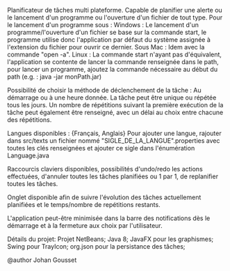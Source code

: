 Planificateur de tâches multi plateforme.
Capable de planifier une alerte ou le lancement d'un programme ou l'ouverture 
d'un fichier de tout type.
Pour le lancement d'un programme sous :
Windows :
	Le lancement d'un programme/l'ouverture d'un fichier se base sur la commande start, le programme utilise donc l'application par défaut du système assignée à l'extension du fichier pour ouvrir ce dernier.
Sous Mac :
	Idem avec la commande "open -a".
Linux :
	La commande start n'ayant pas d'équivalent, l'application se contente de lancer la commande renseignée dans le path, pour lancer un programme, ajoutez la commande nécessaire au début du path (e.g. : java -jar monPath.jar)

Possibilité de choisir la méthode de déclenchement de la tâche : Au démarrage ou à une heure donnée.
La tâche peut être unique ou répétée tous les jours.
Un nombre de répétitions suivant la première exécution de 
la tâche peut également être renseigné, avec un délai au choix entre chacune des répétitions.

Langues disponibles :
{Français,  Anglais}
Pour ajouter une langue, rajouter dans src/texts un fichier nommé "SIGLE_DE_LA_LANGUE".properties avec toutes les clés renseignées et ajouter ce sigle dans l'énumération Language.java

Raccourcis claviers disponibles, possibilités d'undo/redo les actions effectuées, d'annuler toutes les tâches planifiées ou 1 par 1, de replanifier toutes les tâches.

Onglet disponible afin de suivre l'évolution des tâches actuellement planifiées et le temps/nombre de repétitions restants.

L'application peut-être minimisée dans la barre des notifications dès le démarrage et à la fermeture aux choix par l'utilisateur.

Détails du projet:
	Projet NetBeans; 
	Java 8; 
	JavaFX pour les graphismes; 
	Swing pour TrayIcon; 
	org.json pour la persistance des tâches;

@author Johan Gousset